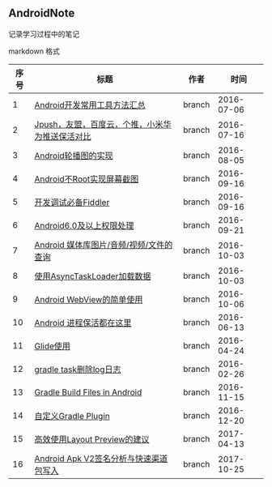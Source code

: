 
## AndroidNote

记录学习过程中的笔记

markdown 格式


|序号 |标题 |作者 |时间 |
|---|---|---|---|
|1   |[Android开发常用工具方法汇总](note/Android_common_method.md)  |branch |2016-07-06 |
|2   |[Jpush，友盟，百度云，个推，小米华为推送保活对比](note/push_function_compare_in_wakeup.md)  |branch |2016-07-16 |
|3   |[Android轮播图的实现](note/LoopSwitch/LoopSwitch.md)  |branch |2016-08-05 |
|4   |[Android不Root实现屏幕截图](note/Android_screenshot_no_root.md)  |branch |2016-09-16 |
|5   |[开发调试必备Fiddler](note/how_to_use_Fiddler.md)  |branch |2016-09-16 |
|6   |[Android6.0及以上权限处理](note/Android6.0_compat_permission.md)  |branch |2016-09-21 |
|7   |[Android 媒体库图片/音频/视频/文件的查询](note/Android_contentprovider_query.md)  |branch |2016-10-03 |
|8   |[使用AsyncTaskLoader加载数据](note/how_to_use_AsyncTask_load_Data.md)  |branch |2016-10-03 |
|9   |[Android WebView的简单使用](note/webview/Android-WebView-use.md)  |branch |2016-10-06 |
|10  |[Android 进程保活都在这里](note/push/Android-wakeup.md)  |branch |2016-06-13 |
|11  |[Glide使用](note/glide/Glide_use.md)  |branch |2016-04-24 |
|12  |[gradle task删除log日志](note/log/gradle-task-delelog.md) |branch |2016-02-26 |
|13  |[Gradle Build Files in Android](note/gradle/Gradle_Build_Files_in_Android.md)  |branch |2016-11-15 |
|14  |[自定义Gradle Plugin](note/gradle/Android_Gradle_Plugin.md)  |branch |2016-12-20 |
|15  |[高效使用Layout Preview的建议](note/layoutpreview/efficient_use_tools_attrbute.md)  |branch |2017-04-13 |
|16  |[Android Apk V2签名分析与快速渠道包写入](note\apk-signature-v2-channel\AndroidV2SignatureChannelTool.md)  |branch |2017-10-25 |




